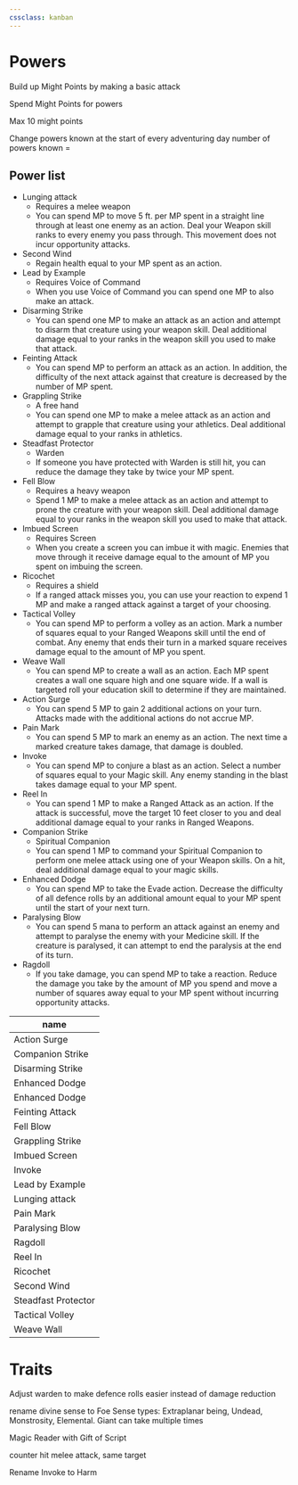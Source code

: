 ```yaml
---
cssclass: kanban
---
```

# Powers

Build up Might Points by making a basic attack

Spend Might Points for powers

Max 10 might points

Change powers known at the start of every adventuring day
number of powers known = 

## Power list

-	Lunging attack
	-	Requires a melee weapon
	-	You can spend MP to move 5 ft. per MP spent in a straight line through at least one enemy as an action. Deal your Weapon skill ranks to every enemy you pass through. This movement does not incur opportunity attacks.
-	Second Wind
	-	Regain health equal to your MP spent as an action.
-	Lead by Example
	-	Requires Voice of Command
	-	When you use Voice of Command you can spend one MP to also make an attack.
-	Disarming Strike
	-	You can spend one MP to make an attack as an action and attempt to disarm that creature using your weapon skill. Deal additional damage equal to your ranks in the weapon skill you used to make that attack.
-	Feinting Attack
	-	You can spend MP to perform an attack as an action. In addition, the difficulty of the next attack against that creature is decreased by the number of MP spent.
-	Grappling Strike
	-	A free hand
	-	You can spend one MP to make a melee attack as an action and attempt to grapple that creature using your athletics. Deal additional damage equal to your ranks in athletics.
-	Steadfast Protector
	-	Warden
	-	If someone you have protected with Warden is still hit, you can reduce the damage they take by twice your MP spent.
-	Fell Blow
	-	Requires a heavy weapon
	-	Spend 1 MP to make a melee attack as an action and attempt to prone the creature with your weapon skill. Deal additional damage equal to your ranks in the weapon skill you used to make that attack.
-	Imbued Screen
	-	Requires Screen
	-	When you create a screen you can imbue it with magic. Enemies that move through it receive damage equal to the amount of MP you spent on imbuing the screen.
-	Ricochet
	-	Requires a shield
	-	If a ranged attack misses you, you can use your reaction to expend 1 MP and make a ranged attack against a target of your choosing.
-	Tactical Volley
	-	You can spend MP to perform a volley as an action. Mark a number of squares equal to your Ranged Weapons skill until the end of combat. Any enemy that ends their turn in a marked square receives damage equal to the amount of MP you spent.
-	Weave Wall
	-	You can spend MP to create a wall as an action. Each MP spent creates a wall one square high and one square wide. If a wall is targeted roll your education skill to determine if they are maintained.
-	Action Surge
	-	You can spend 5 MP to gain 2 additional actions on your turn. Attacks made with the additional actions do not accrue MP.
-	Pain Mark
	-	You can spend 5 MP to mark an enemy as an action. The next time a marked creature takes damage, that damage is doubled.
-	Invoke
	-	You can spend MP to conjure a blast as an action. Select a number of squares equal to your Magic skill. Any enemy standing in the blast takes damage equal to your MP spent.
-	Reel In
	-	You can spend 1 MP to make a Ranged Attack as an action. If the attack is successful, move the target 10 feet closer to you and deal additional damage equal to your ranks in Ranged Weapons.
-	Companion Strike
	-	Spiritual Companion
	-	You can spend 1 MP to command your Spiritual Companion to perform one melee attack using one of your Weapon skills. On a hit, deal additional damage equal to your magic skills.
-	Enhanced Dodge
	-	You can spend MP to take the Evade action. Decrease the difficulty of all defence rolls by an additional amount equal to your MP spent until the start of your next turn.
-	Paralysing Blow
	-	You can spend 5 mana to perform an attack against an enemy and attempt to paralyse the enemy with your Medicine skill. If the creature is paralysed, it can attempt to end the paralysis at the end of its turn.
-	Ragdoll
	-	If you take damage, you can spend MP to take a reaction. Reduce the damage you take by the amount of MP you spend and move a number of squares away equal to your MP spent without incurring opportunity attacks.


| name                |
| ------------------- |
| Action Surge        |
| Companion Strike    |
| Disarming Strike    |
| Enhanced Dodge      |
| Enhanced Dodge      |
| Feinting Attack     |
| Fell Blow           |
| Grappling Strike    |
| Imbued Screen       |
| Invoke              |
| Lead by Example     |
| Lunging attack      |
| Pain Mark           |
| Paralysing Blow     |
| Ragdoll             |
| Reel In             |
| Ricochet            |
| Second Wind         |
| Steadfast Protector |
| Tactical Volley     |
| Weave Wall          |

# Traits
Adjust warden to make defence rolls easier instead of damage reduction

rename divine sense to Foe Sense
types: Extraplanar being, Undead, Monstrosity, Elemental. Giant
can take multiple times

Magic Reader with Gift of Script

counter hit melee attack, same target

Rename Invoke to Harm


